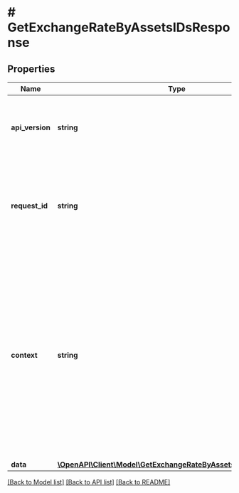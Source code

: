 # # GetExchangeRateByAssetsIDsResponse

## Properties

Name | Type | Description | Notes
------------ | ------------- | ------------- | -------------
**api_version** | **string** | Specifies the version of the API that incorporates this endpoint. |
**request_id** | **string** | Defines the ID of the request. The &#x60;requestId&#x60; is generated by Crypto APIs and it&#39;s unique for every request. |
**context** | **string** | In batch situations the user can use the context to correlate responses with requests. This property is present regardless of whether the response was successful or returned as an error. &#x60;context&#x60; is specified by the user. | [optional]
**data** | [**\OpenAPI\Client\Model\GetExchangeRateByAssetsIDsResponseData**](GetExchangeRateByAssetsIDsResponseData.md) |  |

[[Back to Model list]](../../README.md#models) [[Back to API list]](../../README.md#endpoints) [[Back to README]](../../README.md)
